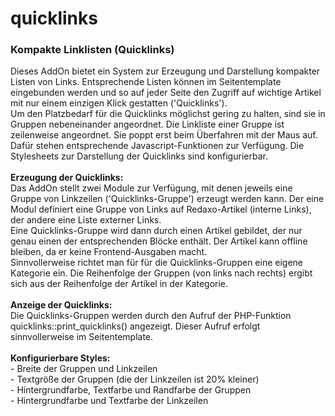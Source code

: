 # quicklinks
<h3>Kompakte Linklisten (Quicklinks)</h3>

<div>Dieses AddOn bietet ein System zur Erzeugung und Darstellung
kompakter Listen von Links. Entsprechende Listen können im Seitentemplate
eingebunden werden und so auf jeder Seite den Zugriff auf wichtige
Artikel mit nur einem einzigen Klick gestatten ('Quicklinks').</div>

<div>Um den Platzbedarf für die Quicklinks möglichst gering zu halten,
sind sie in Gruppen nebeneinander angeordnet. Die Linkliste einer
Gruppe ist zeilenweise angeordnet. Sie poppt erst beim Überfahren
mit der Maus auf. Dafür stehen entsprechende Javascript-Funktionen
zur Verfügung. Die Stylesheets zur Darstellung der Quicklinks sind
konfigurierbar.</div>

<div><br/><b>Erzeugung der Quicklinks:</b></div>
<div>Das AddOn stellt zwei Module zur Verfügung, mit denen jeweils
eine Gruppe von Linkzeilen ('Quicklinks-Gruppe') erzeugt werden kann.
Der eine Modul definiert eine Gruppe von Links auf Redaxo-Artikel
(interne Links), der andere eine Liste externer Links.<br/>
Eine Quicklinks-Gruppe wird dann durch einen Artikel gebildet, der
nur genau einen der entsprechenden Blöcke enthält. Der Artikel
kann offline bleiben, da er keine Frontend-Ausgaben macht.<br/>
Sinnvollerweise richtet man für für die Quicklinks-Gruppen eine eigene
Kategorie ein. Die Reihenfolge der Gruppen (von links nach rechts)
ergibt sich aus der Reihenfolge der Artikel in der Kategorie.</div>

<div><br/><b>Anzeige der Quicklinks:</b></div>
<div>Die Quicklinks-Gruppen werden durch den Aufruf der PHP-Funktion
quicklinks::print_quicklinks() angezeigt. Dieser Aufruf erfolgt
sinnvollerweise im Seitentemplate.</div>

<div><br/><b>Konfigurierbare Styles:</b></div>
- Breite der Gruppen und Linkzeilen<br/>
- Textgröße der Gruppen (die der Linkzeilen ist 20% kleiner)<br/>
- Hintergrundfarbe, Textfarbe und Randfarbe der Gruppen<br/>
- Hintergrundfarbe und Textfarbe der Linkzeilen

